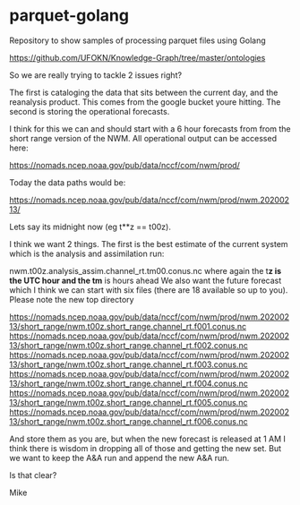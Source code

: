 # parquet-golang
Repository to show samples of processing parquet files using Golang



https://github.com/UFOKN/Knowledge-Graph/tree/master/ontologies


So we are really trying to tackle 2 issues right? 

The first is cataloging the data that sits between the current day, and the reanalysis product. This comes from the google bucket youre hitting. The second is storing the operational forecasts.


I think for this we can and should start with a 6 hour forecasts from  from the short range version of the NWM. All operational output can be accessed here:

https://nomads.ncep.noaa.gov/pub/data/nccf/com/nwm/prod/

Today the data paths would be:

https://nomads.ncep.noaa.gov/pub/data/nccf/com/nwm/prod/nwm.20200213/

Lets say its midnight now (eg t**z == t00z). 

I think we want 2 things. The first is the best estimate of the current system which is the analysis and assimilation run:

nwm.t00z.analysis_assim.channel_rt.tm00.conus.nc
where again the t**z is the UTC hour and the tm** is hours ahead
We also want the future forecast which I think we can start with six files (there are 18 available so up to you). Please note the new top directory

https://nomads.ncep.noaa.gov/pub/data/nccf/com/nwm/prod/nwm.20200213/short_range/nwm.t00z.short_range.channel_rt.f001.conus.nc
https://nomads.ncep.noaa.gov/pub/data/nccf/com/nwm/prod/nwm.20200213/short_range/nwm.t00z.short_range.channel_rt.f002.conus.nc
https://nomads.ncep.noaa.gov/pub/data/nccf/com/nwm/prod/nwm.20200213/short_range/nwm.t00z.short_range.channel_rt.f003.conus.nc
https://nomads.ncep.noaa.gov/pub/data/nccf/com/nwm/prod/nwm.20200213/short_range/nwm.t00z.short_range.channel_rt.f004.conus.nc
https://nomads.ncep.noaa.gov/pub/data/nccf/com/nwm/prod/nwm.20200213/short_range/nwm.t00z.short_range.channel_rt.f005.conus.nc
https://nomads.ncep.noaa.gov/pub/data/nccf/com/nwm/prod/nwm.20200213/short_range/nwm.t00z.short_range.channel_rt.f006.conus.nc

And store them as you are, but when the new forecast is released at 1 AM I think there is wisdom in dropping all of those and getting the new set. But we want to keep the A&A run and append the new A&A run.

Is that clear?

Mike

